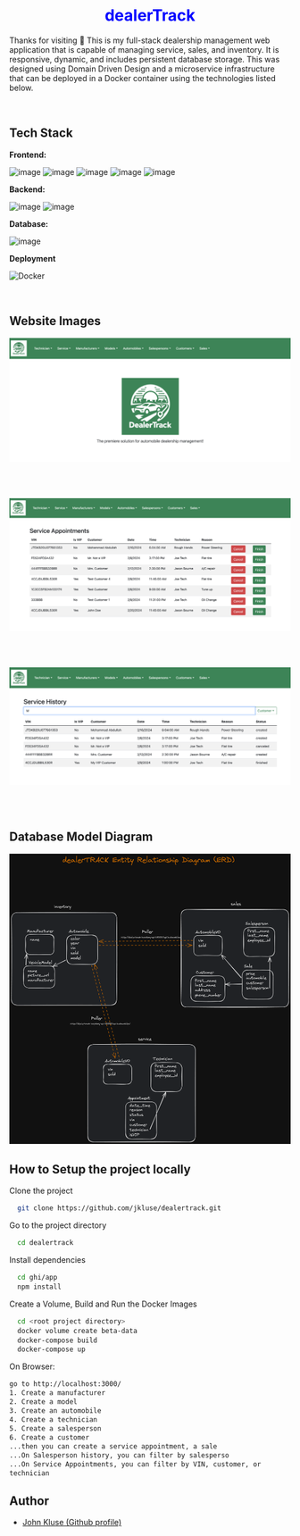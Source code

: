 
<h1 style="color:blue;text-align:center;">dealerTrack</h1>

Thanks for visiting 👋 This is my full-stack dealership management web application that is capable of managing service, sales, and inventory. It is responsive, dynamic, and includes persistent database storage. This was designed using Domain Driven Design and a microservice infrastructure that can be deployed in a Docker container using the technologies listed below.

<br/>

## Tech Stack

**Frontend:**

<span>![image](https://img.shields.io/badge/HTML5-E34F26?style=for-the-badge&logo=html5&logoColor=white)</span>
<span>![image](https://img.shields.io/badge/JavaScript-F7DF1E?style=for-the-badge&logo=javascript&logoColor=black)</span>
<span>![image](https://img.shields.io/badge/React-20232A?style=for-the-badge&logo=react&logoColor=61DAFB)</span>
<span>![image](https://img.shields.io/badge/Bootstrap-563D7C?style=for-the-badge&logo=bootstrap&logoColor=white)</span>
<span>![image](https://img.shields.io/badge/React_Router-CA4245?style=for-the-badge&logo=react-router&logoColor=white)</span>


**Backend:**

<span>![image](https://img.shields.io/badge/Python-14354C?style=for-the-badge&logo=python&logoColor=white)</span>
<span>![image](https://img.shields.io/badge/Django-092E20?style=for-the-badge&logo=django&logoColor=white)</span>

**Database:**

<span>![image](https://img.shields.io/badge/PostgreSQL-316192?style=for-the-badge&logo=postgresql&logoColor=white)</span>

**Deployment**

![Docker](https://img.shields.io/badge/docker-%230db7ed.svg?style=for-the-badge&logo=docker&logoColor=white)

<br/>

## Website Images

![alt text](README-images/Homepage.png)


<br/>
<br/>

![alt text](README-images/ServiceAppointments.png)

<br/>
<br/>

![alt text](README-images/ServiceHistory.png)

<br/>
<br/>



## Database Model Diagram

![alt text](README-images/dealerTRACK_ERD.png)
<br/>


## How to Setup the project locally

Clone the project

```bash
  git clone https://github.com/jkluse/dealertrack.git
```

Go to the project directory

```bash
  cd dealertrack
```

Install dependencies

```bash
  cd ghi/app
  npm install
```

Create a Volume, Build and Run the Docker Images

```bash
  cd <root project directory>
  docker volume create beta-data
  docker-compose build
  docker-compose up
```

On Browser:
```
go to http://localhost:3000/
1. Create a manufacturer
2. Create a model
3. Create an automobile
4. Create a technician
5. Create a salesperson
6. Create a customer
...then you can create a service appointment, a sale
...On Salesperson history, you can filter by salesperso
...On Service Appointments, you can filter by VIN, customer, or technician
```

## Author

- [John Kluse (Github profile) ](https://www.github.com/jkluse)
